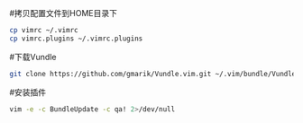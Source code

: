 #拷贝配置文件到HOME目录下

```bash
cp vimrc ~/.vimrc
cp vimrc.plugins ~/.vimrc.plugins
```

#下载Vundle

```bash
git clone https://github.com/gmarik/Vundle.vim.git ~/.vim/bundle/Vundle.Vim
```

#安装插件

```bash
vim -e -c BundleUpdate -c qa! 2>/dev/null
```
